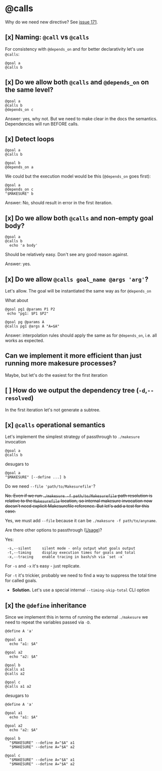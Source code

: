 
# @calls

Why do we need new directive? See [issue 171](https://github.com/xonixx/makesure/issues/171).
       
## [x] Naming: `@call` vs `@calls`

For consistency with `@depends_on` and for better declarativity let's use `@calls`:

```shell
@goal a
@calls b
```

## [x] Do we allow both `@calls` and `@depends_on` on the same level?
                          
```shell
@goal a
@calls b
@depends_on c
```

Answer: yes, why not. But we need to make clear in the docs the semantics. Dependencies will run BEFORE calls.

## [x] Detect loops

```shell
@goal a
@calls b

@goal b
@depends_on a
```

We could but the execution model would be this (`@depends_on` goes first):
```shell
@goal a
@depends_on c
"$MAKESURE" b
```

Answer: No, should result in error in the first iteration.

## [x] Do we allow both `@calls` and non-empty goal body?

```shell
@goal a
@calls b
  echo 'a body'
```

Should be relatively easy. Don't see any good reason against.

Answer: yes.

## [x] Do we allow `@calls goal_name @args 'arg'`?

Let's allow. The goal will be instantiated the same way as for `@depends_on`

What about

```shell
@goal pg1 @params P1 P2
 echo "pg1: $P1 $P2"

@goal pg @params A
@calls pg1 @args A "A=$A"
```

Answer: interpolation rules should apply the same as for `@depends_on`, i.e. all works as expected.

## Can we implement it more efficient than just running more makesure processes?

Maybe, but let's do the easiest for the first iteration

## [ ] How do we output the dependency tree (`-d`,`--resolved`)

In the first iteration let's not generate a subtree. 

## [x] `@calls` operational semantics

Let's implement the simplest strategy of passthrough to `./makesure` invocation

```shell
@goal a
@calls b
```

desugars to

```shell
@goal a
"$MAKESURE" [--define ...] b
```

Do we need `--file 'path/to/Makesurefile'`?

~~No. Even if we run `./makesure -f path/to/Makesurefile` path resolution is relative to the `Makesurefile` location, so internal makesure invocation now doesn't need explicit Makesurefile reference. But let's add a test for this case.~~

Yes, we must add `--file` because it can be `./makesure -f path/to/anyname`.  

Are there other options to passthrough ([Usage](https://makesure.dev/Usage.html))?

Yes:

```
 -s,--silent     silent mode - only output what goals output
 -t,--timing     display execution times for goals and total
 -x,--tracing    enable tracing in bash/sh via `set -x`
```

For `-s` and `-x` it's easy - just replicate.

For `-t` it's trickier, probably we need to find a way to suppress the total time for called goals. 
- **Solution.** Let's use a special internal `--timing-skip-total` CLI option

## [x] the `@define` inheritance

Since we implement this in terms of running the external `./makesure` we need to repeat the variables passed via `-D`.

```shell
@define A 'a'

@goal a1
  echo "a1: $A"
  
@goal a2
  echo "a2: $A"
  
@goal b
@calls a1 
@calls a2 

@goal c
@calls a1 a2 
```

desugars to 

```shell
@define A 'a'

@goal a1
  echo "a1: $A"
  
@goal a2
  echo "a2: $A"
  
@goal b
  "$MAKESURE" --define A="$A" a1
  "$MAKESURE" --define A="$A" a2
  
@goal c
  "$MAKESURE" --define A="$A" a1
  "$MAKESURE" --define A="$A" a2
```

